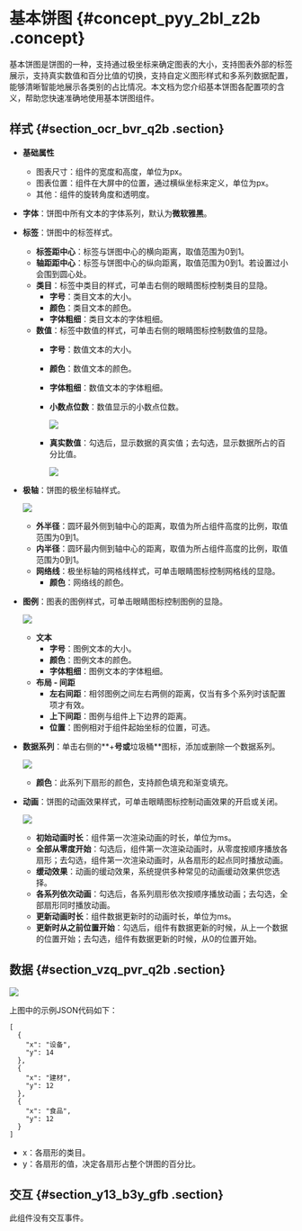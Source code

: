 # 基本饼图 {#concept_pyy_2bl_z2b .concept}

基本饼图是饼图的一种，支持通过极坐标来确定图表的大小，支持图表外部的标签展示，支持真实数值和百分比值的切换，支持自定义图形样式和多系列数据配置，能够清晰智能地展示各类别的占比情况。本文档为您介绍基本饼图各配置项的含义，帮助您快速准确地使用基本饼图组件。

## 样式 {#section_ocr_bvr_q2b .section}

-   **基础属性** 

    -   图表尺寸：组件的宽度和高度，单位为px。
    -   图表位置：组件在大屏中的位置，通过横纵坐标来定义，单位为px。
    -   其他：组件的旋转角度和透明度。
-   **字体**：饼图中所有文本的字体系列，默认为**微软雅黑**。
-   **标签**：饼图中的标签样式。
    -   **标签距中心**：标签与饼图中心的横向距离，取值范围为0到1。
    -   **轴距距中心**：标签与饼图中心的纵向距离，取值范围为0到1。若设置过小会围到圆心处。
    -   **类目**：标签中类目的样式，可单击右侧的眼睛图标控制类目的显隐。
        -   **字号**：类目文本的大小。
        -   **颜色**：类目文本的颜色。
        -   **字体粗细**：类目文本的字体粗细。
    -   **数值**：标签中数值的样式，可单击右侧的眼睛图标控制数值的显隐。
        -   **字号**：数值文本的大小。
        -   **颜色**：数值文本的颜色。
        -   **字体粗细**：数值文本的字体粗细。
        -   **小数点位数**：数值显示的小数点位数。

            ![](http://static-aliyun-doc.oss-cn-hangzhou.aliyuncs.com/assets/img/19057/155893893711087_zh-CN.png)

        -   **真实数值**：勾选后，显示数据的真实值；去勾选，显示数据所占的百分比值。

            ![](http://static-aliyun-doc.oss-cn-hangzhou.aliyuncs.com/assets/img/19057/155893893711089_zh-CN.png)

-   **极轴**：饼图的极坐标轴样式。

    ![](http://static-aliyun-doc.oss-cn-hangzhou.aliyuncs.com/assets/img/19057/155893893711094_zh-CN.png)

    -   **外半径**：圆环最外侧到轴中心的距离，取值为所占组件高度的比例，取值范围为0到1。
    -   **内半径**：圆环最内侧到轴中心的距离，取值为所占组件高度的比例，取值范围为0到1。
    -   **网络线**：极坐标轴的网格线样式，可单击眼睛图标控制网格线的显隐。
        -   **颜色**：网络线的颜色。
-   **图例**：图表的图例样式，可单击眼睛图标控制图例的显隐。

    ![](http://static-aliyun-doc.oss-cn-hangzhou.aliyuncs.com/assets/img/19057/155893893711105_zh-CN.png)

    -   **文本** 
        -   **字号**：图例文本的大小。
        -   **颜色**：图例文本的颜色。
        -   **字体粗细**：图例文本的字体粗细。
    -   **布局 - 间距** 
        -   **左右间距**：相邻图例之间左右两侧的距离，仅当有多个系列时该配置项才有效。
        -   **上下间距**：图例与组件上下边界的距离。
        -   **位置**：图例相对于组件起始坐标的位置，可选。
-   **数据系列**：单击右侧的**+**号或**垃圾桶**图标，添加或删除一个数据系列。

    ![](http://static-aliyun-doc.oss-cn-hangzhou.aliyuncs.com/assets/img/19057/155893893711107_zh-CN.png)

    -   **颜色**：此系列下扇形的颜色，支持颜色填充和渐变填充。
-   **动画**：饼图的动画效果样式，可单击眼睛图标控制动画效果的开启或关闭。

    ![](http://static-aliyun-doc.oss-cn-hangzhou.aliyuncs.com/assets/img/19057/155893893721062_zh-CN.png)

    -   **初始动画时长**：组件第一次渲染动画的时长，单位为ms。
    -   **全部从零度开始**：勾选后，组件第一次渲染动画时，从零度按顺序播放各扇形；去勾选，组件第一次渲染动画时，从各扇形的起点同时播放动画。
    -   **缓动效果**：动画的缓动效果，系统提供多种常见的动画缓动效果供您选择。
    -   **各系列依次动画**：勾选后，各系列扇形依次按顺序播放动画；去勾选，全部扇形同时播放动画。
    -   **更新动画时长**：组件数据更新时的动画时长，单位为ms。
    -   **更新时从之前位置开始**：勾选后，组件有数据更新的时候，从上一个数据的位置开始；去勾选，组件有数据更新的时候，从0的位置开始。

## 数据 {#section_vzq_pvr_q2b .section}

![](http://static-aliyun-doc.oss-cn-hangzhou.aliyuncs.com/assets/img/19057/155893893711110_zh-CN.png)

上图中的示例JSON代码如下：

``` {#codeblock_f2d_jk9_jf5}
[
  {
    "x": "设备",
    "y": 14
  },
  {
    "x": "建材",
    "y": 12
  },
  {
    "x": "食品",
    "y": 12
  }
]
```

-   x：各扇形的类目。
-   y：各扇形的值，决定各扇形占整个饼图的百分比。

## 交互 {#section_y13_b3y_gfb .section}

此组件没有交互事件。


